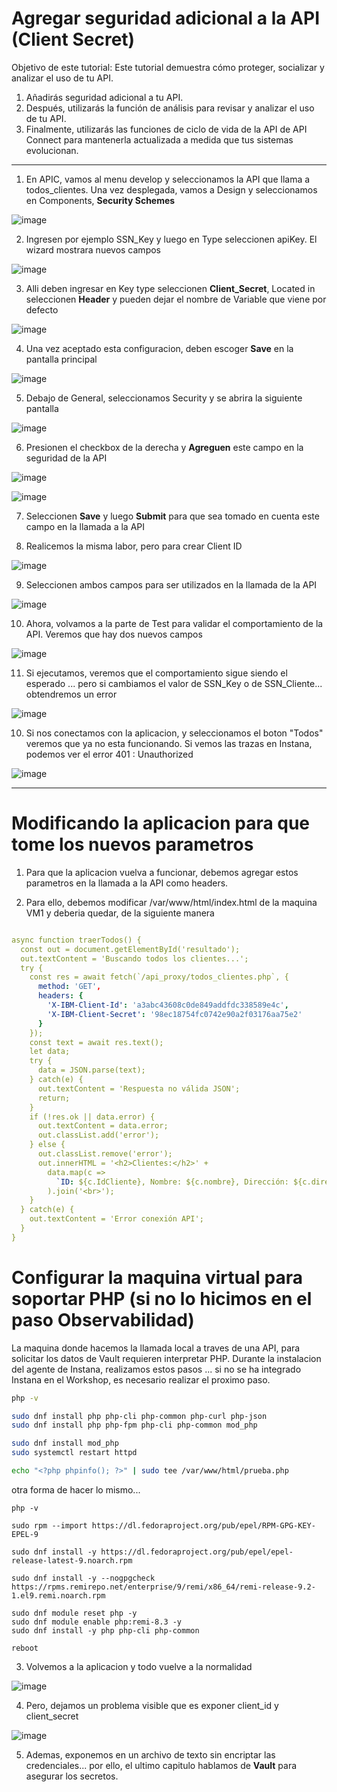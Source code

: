 # Agregar seguridad adicional a la API (Client Secret)

Objetivo de este tutorial:
Este tutorial demuestra cómo proteger, socializar y analizar el uso de tu API.


1) Añadirás seguridad adicional a tu API.
2) Después, utilizarás la función de análisis para revisar y analizar el uso de tu API.
3) Finalmente, utilizarás las funciones de ciclo de vida de la API de API Connect para mantenerla actualizada a medida que tus sistemas evolucionan.


---

1) En APIC, vamos al menu develop y seleccionamos la API que llama a todos_clientes. Una vez desplegada, vamos a Design y seleccionamos en Components, **Security Schemes**

![image](https://github.com/user-attachments/assets/f7cae485-7ebd-4603-9529-e51912f0ac83)

2) Ingresen por ejemplo SSN_Key y luego en Type seleccionen apiKey. El wizard mostrara nuevos campos

![image](https://github.com/user-attachments/assets/9e035334-9165-4163-a4de-6bd9605f600f)

3) Alli deben ingresar en Key type seleccionen **Client_Secret**, Located in seleccionen **Header** y pueden dejar el nombre de Variable que viene por defecto

![image](https://github.com/user-attachments/assets/cedcf6f2-8369-495f-baa3-4258e43e79d9)

4) Una vez aceptado esta configuracion, deben escoger **Save** en la pantalla principal

![image](https://github.com/user-attachments/assets/0852af6c-09c9-4b30-9115-b2eb20a7cece)

5) Debajo de General, seleccionamos Security y se abrira la siguiente pantalla

![image](https://github.com/user-attachments/assets/07ff655e-36bf-43f3-83aa-427b12c7f602)

6) Presionen el checkbox de la derecha y **Agreguen** este campo en la seguridad de la API

![image](https://github.com/user-attachments/assets/4ad270e5-4a0b-4ffe-a8c3-59cbdc7e8c59)

![image](https://github.com/user-attachments/assets/8c642247-5634-413f-ad23-5a1aea615f15)

7) Seleccionen **Save** y luego **Submit** para que sea tomado en cuenta este campo en la llamada a la API

8) Realicemos la misma labor, pero para crear Client ID

![image](https://github.com/user-attachments/assets/03980514-26fc-4add-9a73-e891de072698)

9) Seleccionen ambos campos para ser utilizados en la llamada de la API

![image](https://github.com/user-attachments/assets/2ff3e9d4-8e54-4afb-b9e2-090a92f751dc)

10) Ahora, volvamos a la parte de Test para validar el comportamiento de la API. Veremos que hay dos nuevos campos

![image](https://github.com/user-attachments/assets/5b9ad6d2-118f-4bc3-a556-a0ddf473f811)

11) Si ejecutamos, veremos que el comportamiento sigue siendo el esperado ... pero si cambiamos el valor de SSN_Key o de SSN_Cliente... obtendremos un error

![image](https://github.com/user-attachments/assets/5d76a2bb-645f-4e66-8e96-d82f4ad90896)

10) Si nos conectamos con la aplicacion, y seleccionamos el boton "Todos" veremos que ya no esta funcionando. Si vemos las trazas en Instana, podemos ver el error 401 : Unauthorized

![image](https://github.com/user-attachments/assets/f98a9df9-ac85-40d1-a7f5-351b17c7e721)


---

Modificando la aplicacion para que tome los nuevos parametros
=

1) Para que la aplicacion vuelva a funcionar, debemos agregar estos parametros en la llamada a la API como headers.

2) Para ello, debemos modificar /var/www/html/index.html de la maquina VM1 y deberia quedar, de la siguiente manera

 

```yaml

async function traerTodos() {
  const out = document.getElementById('resultado');
  out.textContent = 'Buscando todos los clientes...';
  try {
    const res = await fetch(`/api_proxy/todos_clientes.php`, {
      method: 'GET',
      headers: {
        'X-IBM-Client-Id': 'a3abc43608c0de849addfdc338589e4c',
        'X-IBM-Client-Secret': '98ec18754fc0742e90a2f03176aa75e2'
      }
    });
    const text = await res.text();
    let data;
    try {
      data = JSON.parse(text);
    } catch(e) {
      out.textContent = 'Respuesta no válida JSON';
      return;
    }
    if (!res.ok || data.error) {
      out.textContent = data.error;
      out.classList.add('error');
    } else {
      out.classList.remove('error');
      out.innerHTML = '<h2>Clientes:</h2>' +
        data.map(c =>
          `ID: ${c.IdCliente}, Nombre: ${c.nombre}, Dirección: ${c.direccion}, País: ${c.pais}`
        ).join('<br>');
    }
  } catch(e) {
    out.textContent = 'Error conexión API';
  }
}
```

Configurar la maquina virtual para soportar PHP (si no lo hicimos en el paso Observabilidad)
=

La maquina donde hacemos la llamada local a traves de una API, para solicitar los datos de Vault requieren interpretar PHP. Durante la instalacion del agente de Instana, realizamos estos pasos ... si no se ha integrado Instana en el Workshop, es necesario realizar el proximo paso.

```bash
php -v

sudo dnf install php php-cli php-common php-curl php-json
sudo dnf install php php-fpm php-cli php-common mod_php

sudo dnf install mod_php
sudo systemctl restart httpd

echo "<?php phpinfo(); ?>" | sudo tee /var/www/html/prueba.php

```

otra forma de hacer lo mismo...

```
php -v

sudo rpm --import https://dl.fedoraproject.org/pub/epel/RPM-GPG-KEY-EPEL-9

sudo dnf install -y https://dl.fedoraproject.org/pub/epel/epel-release-latest-9.noarch.rpm

sudo dnf install -y --nogpgcheck https://rpms.remirepo.net/enterprise/9/remi/x86_64/remi-release-9.2-1.el9.remi.noarch.rpm

sudo dnf module reset php -y
sudo dnf module enable php:remi-8.3 -y
sudo dnf install -y php php-cli php-common

reboot
```


3) Volvemos a la aplicacion y todo vuelve a la normalidad

![image](https://github.com/user-attachments/assets/23d46036-4150-40ef-aa5a-383b7217db3d)
 
4) Pero, dejamos un problema visible que es exponer client_id y client_secret 

![image](https://github.com/user-attachments/assets/59ad0e29-4139-48a9-894c-f0f8b7bc5f96)

5) Ademas, exponemos en un archivo de texto sin encriptar las credenciales... por ello, el ultimo capitulo hablamos de **Vault** para asegurar los secretos.  
